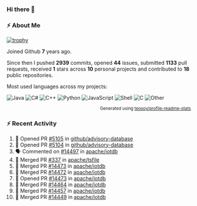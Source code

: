 ### Hi there 👋

### :zap: About Me

[![trophy](https://github-profile-trophy.vercel.app/?username=HTHou&theme=onedark)](https://github.com/ryo-ma/github-profile-trophy)
   
Joined Github **7** years ago.

Since then I pushed **2939** commits, opened **44** issues, submitted **1133** pull requests, received **1** stars across **10** personal projects and contributed to **18** public repositories.

Most used languages across my projects:

![Java](https://img.shields.io/static/v1?style=flat-square&label=%E2%A0%80&color=555&labelColor=%23b07219&message=Java%EF%B8%B189.6%25)
![C#](https://img.shields.io/static/v1?style=flat-square&label=%E2%A0%80&color=555&labelColor=%23178600&message=C%23%EF%B8%B13.9%25)
![C++](https://img.shields.io/static/v1?style=flat-square&label=%E2%A0%80&color=555&labelColor=%23f34b7d&message=C%2B%2B%EF%B8%B12.7%25)
![Python](https://img.shields.io/static/v1?style=flat-square&label=%E2%A0%80&color=555&labelColor=%233572A5&message=Python%EF%B8%B10.7%25)
![JavaScript](https://img.shields.io/static/v1?style=flat-square&label=%E2%A0%80&color=555&labelColor=%23f1e05a&message=JavaScript%EF%B8%B10.5%25)
![Shell](https://img.shields.io/static/v1?style=flat-square&label=%E2%A0%80&color=555&labelColor=%2389e051&message=Shell%EF%B8%B10.4%25)
![C](https://img.shields.io/static/v1?style=flat-square&label=%E2%A0%80&color=555&labelColor=%23555555&message=C%EF%B8%B10.4%25)
![Other](https://img.shields.io/static/v1?style=flat-square&label=%E2%A0%80&color=555&labelColor=%23ededed&message=Other%EF%B8%B11.4%25)

<p align="right"><sub>Generated using <a href="https://github.com/marketplace/actions/profile-readme-stats">teoxoy/profile-readme-stats</a></sub></p>


<!--![](https://github.com/HTHou/HTHou/blob/output/github-contribution-grid-snake.svg)-->

<!--![Haonan Hou's github stats](https://github-readme-stats.vercel.app/api?username=HTHou&count_private=true&show_icons=true&theme=onedark)-->

<!--![Haonan Hou's wakatime stats](https://github-readme-stats.vercel.app/api/wakatime?username=HTHou&layout=compact&theme=onedark)-->

<!--![Top Langs](https://github-readme-stats.vercel.app/api/top-langs/?username=HTHou&theme=onedark&layout=compact)-->

### :zap: Recent Activity
<!--START_SECTION:activity-->
1. 💪 Opened PR [#5105](https://github.com/github/advisory-database/pull/5105) in [github/advisory-database](https://github.com/github/advisory-database)
2. 💪 Opened PR [#5104](https://github.com/github/advisory-database/pull/5104) in [github/advisory-database](https://github.com/github/advisory-database)
3. 🗣 Commented on [#14497](https://github.com/apache/iotdb/pull/14497#issuecomment-2556081572) in [apache/iotdb](https://github.com/apache/iotdb)
4. 🎉 Merged PR [#337](https://github.com/apache/tsfile/pull/337) in [apache/tsfile](https://github.com/apache/tsfile)
5. 🎉 Merged PR [#14473](https://github.com/apache/iotdb/pull/14473) in [apache/iotdb](https://github.com/apache/iotdb)
6. 🎉 Merged PR [#14472](https://github.com/apache/iotdb/pull/14472) in [apache/iotdb](https://github.com/apache/iotdb)
7. 💪 Opened PR [#14473](https://github.com/apache/iotdb/pull/14473) in [apache/iotdb](https://github.com/apache/iotdb)
8. 🎉 Merged PR [#14464](https://github.com/apache/iotdb/pull/14464) in [apache/iotdb](https://github.com/apache/iotdb)
9. 🎉 Merged PR [#14457](https://github.com/apache/iotdb/pull/14457) in [apache/iotdb](https://github.com/apache/iotdb)
10. 🎉 Merged PR [#14449](https://github.com/apache/iotdb/pull/14449) in [apache/iotdb](https://github.com/apache/iotdb)
<!--END_SECTION:activity-->

<!--
**HTHou/HTHou** is a ✨ _special_ ✨ repository because its `README.md` (this file) appears on your GitHub profile.

Here are some ideas to get you started:

- 🔭 I’m currently working on ...
- 🌱 I’m currently learning ...
- 👯 I’m looking to collaborate on ...
- 🤔 I’m looking for help with ...
- 💬 Ask me about ...
- 📫 How to reach me: ...
- 😄 Pronouns: ...
- ⚡ Fun fact: ...
-->
